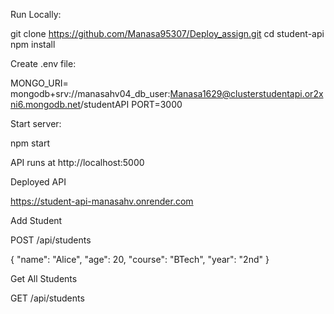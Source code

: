 Run Locally:

git clone https://github.com/Manasa95307/Deploy_assign.git
cd student-api
npm install

Create .env file:

MONGO_URI= mongodb+srv://manasahv04_db_user:Manasa1629@clusterstudentapi.or2xni6.mongodb.net/studentAPI
PORT=3000

Start server:

npm start

API runs at http://localhost:5000

Deployed API

https://student-api-manasahv.onrender.com

Add Student

POST /api/students

{
  "name": "Alice",
  "age": 20,
  "course": "BTech",
  "year": "2nd"
}

Get All Students

GET /api/students
